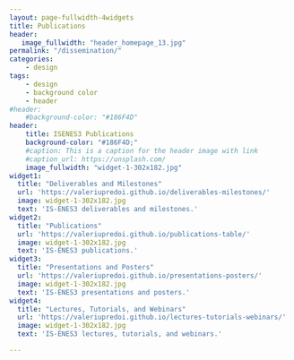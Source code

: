 ```yaml
---
layout: page-fullwidth-4widgets
title: Publications
header:
   image_fullwidth: "header_homepage_13.jpg"
permalink: "/dissemination/"
categories:
    - design
tags:
    - design
    - background color
    - header
#header:
    #background-color: "#186F4D"
header:
    title: ISENES3 Publications
    background-color: "#186F4D;"
    #caption: This is a caption for the header image with link
    #caption_url: https://unsplash.com/
    image_fullwidth: "widget-1-302x182.jpg"
widget1:
  title: "Deliverables and Milestones"
  url: 'https://valeriupredoi.github.io/deliverables-milestones/'
  image: widget-1-302x182.jpg
  text: 'IS-ENES3 deliverables and milestones.'
widget2:
  title: "Publications"
  url: 'https://valeriupredoi.github.io/publications-table/'
  image: widget-1-302x182.jpg
  text: 'IS-ENES3 publications.'
widget3:
  title: "Presentations and Posters"
  url: 'https://valeriupredoi.github.io/presentations-posters/'
  image: widget-1-302x182.jpg
  text: 'IS-ENES3 presentations and posters.'
widget4:
  title: "Lectures, Tutorials, and Webinars"
  url: 'https://valeriupredoi.github.io/lectures-tutorials-webinars/'
  image: widget-1-302x182.jpg
  text: 'IS-ENES3 lectures, tutorials, and webinars.'

---
```


